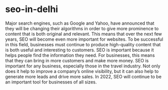 # seo-in-delhi
Major search engines, such as Google and Yahoo, have announced that they will be changing their algorithms in order to give more prominence to content that is both original and relevant. This means that over the next few years, SEO will become even more important for websites. To be successful in this field, businesses must continue to produce high-quality content that is both useful and interesting to customers. SEO is important because it helps people find the information they need. For businesses, this means that they can bring in more customers and make more money. SEO is important for any business, especially those in the travel industry. Not only does it help to improve a company’s online visibility, but it can also help to generate more leads and drive more sales. In 2022, SEO will continue to be an important tool for businesses of all sizes.
